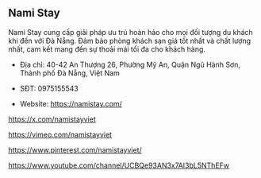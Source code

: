 ## Nami Stay

Nami Stay cung cấp giải pháp ưu trú hoàn hảo cho mọi đối tượng du khách khi đến với Đà Nẵng. Đảm bảo phòng khách sạn giá tốt nhất và chất lượng nhất, cam kết mang đến sự thoải mái tối đa cho khách hàng.

- Địa chỉ: 40-42 An Thượng 26, Phường Mỹ An, Quận Ngũ Hành Sơn, Thành phố Đà Nẵng, Việt Nam

- SĐT: 0975155543

- Website: https://namistay.com/

https://x.com/namistayviet

https://vimeo.com/namistayviet

https://www.pinterest.com/namistayviet/

https://www.youtube.com/channel/UCBQe93AN3x7AI3bL5NThEFw
